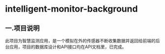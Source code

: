 # intelligent-monitor-background
## 一.项目说明

此项目为智慧监测应用，是一个模拟在外的传感器不断收集数据并返回给前端的后台应用，项目的数据库设计和API接口均在API文档里，已完成。